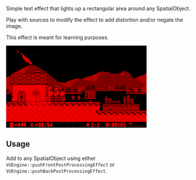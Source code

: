 Simple test effect that lights up a rectangular area around any SpatialObject.
 
Play with sources to modify the effect to add distortion and/or negate the image. 

This effect is meant for learning purposes.

![](https://raw.githubusercontent.com/VUEngine/VUEngine-Plugins/master/postProcessing/Test/preview.png)

## Usage

Add to any SpatialObject using either `VUEngine::pushFrontPostProcessingEffect` or `VUEngine::pushBackPostProcessingEffect`. 
